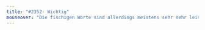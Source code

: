 ```yaml
---
title: "#2352: Wichtig"
mouseover: "Die fischigen Worte sind allerdings meistens sehr sehr leise."
---
```

